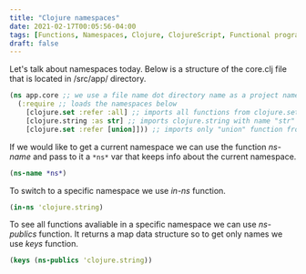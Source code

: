 ```yaml
---
title: "Clojure namespaces"
date: 2021-02-17T00:05:56-04:00
tags: [Functions, Namespaces, Clojure, ClojureScript, Functional programming]
draft: false
---
```


Let's talk about namespaces today. Below is a structure of the core.clj file that is located in /src/app/ directory.

```clojure 
(ns app.core ;; we use a file name dot directory name as a project namespace
  (:require ;; loads the namespaces below
    [clojure.set :refer :all] ;; imports all functions from clojure.set
    [clojure.string :as str] ;; imports clojure.string with name "str"  
    [clojure.set :refer [union]])) ;; imports only "union" function from clojure.set
```
If we would like to get a current namespace we can use the function *ns-name* and pass to it a `*ns*` var that keeps info about the current namespace.
```clojure
(ns-name *ns*)
```
To switch to a specific namespace we use *in-ns* function.
```clojure
(in-ns 'clojure.string)
```
To see all functions avaliable in a specific namespace we can use *ns-publics* function. It returns a map data structure so to get only names we use *keys* function.
```clojure
(keys (ns-publics 'clojure.string))
```